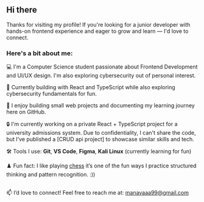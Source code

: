 ## Hi there 

Thanks for visiting my profile! If you're looking for a junior developer with hands-on frontend experience and eager to grow and learn — I'd love to connect.

### Here's a bit about me:

💻 I'm a Computer Science student passionate about Frontend Development and UI/UX design. I'm also exploring cybersecurity out of personal interest.

🚀 Currently building with React and TypeScript while also exploring cybersecurity fundamentals for fun.

🌱 I enjoy building small web projects and documenting my learning journey here on GitHub.  

🔒 I'm currently working on a private React + TypeScript project for a university admissions system. Due to confidentiality, I can't share the code, but I’ve published a [CRUD api project] to showcase similar skills and tech.

🛠️ Tools I use: **Git**, **VS Code**, **Figma**, **Kali Linux** (currently learning for fun)

♟️ Fun fact: I like playing [chess](https://www.chess.com/member/mollycwann) it’s one of the fun ways I practice structured thinking and pattern recognition. :))
##

📫 I’d love to connect! Feel free to reach me at: [manavaaa99@gmail.com](mailto:manavaaa99@gmail.com)
